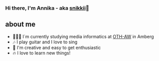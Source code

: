 ### Hi there, I'm Annika - aka [snikkii](https://github.com/snikkii)👋

## about me

- 👩🏽‍💻 I´m currently studying media informatics at [OTH-AW](https://www.oth-aw.de) in Amberg
- 🎶 I play guitar and I love to sing
- 💫 I'm creative and easy to get enthusiastic
- 🔥 I love to learn new things!
<!--
**snikkii/snikkii** is a ✨ _special_ ✨ repository because its `README.md` (this file) appears on your GitHub profile.

Here are some ideas to get you started:

- 🔭 I’m currently working on ...
- 🌱 I’m currently learning ...
- 👯 I’m looking to collaborate on ...
- 🤔 I’m looking for help with ...
- 💬 Ask me about ...
- 📫 How to reach me: ...
- 😄 Pronouns: ...
- ⚡ Fun fact: ...
-->
